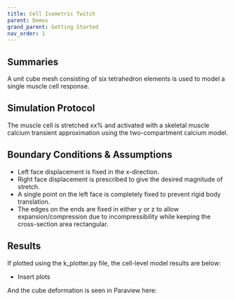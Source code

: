 ```yaml
---
title: Cell Isometric Twitch
parent: Demos
grand_parent: Getting Started
nav_order: 1
---
```


Summaries
-------
A unit cube mesh consisting of six tetrahedron elements is used to model a single muscle cell response.

Simulation Protocol
-------------------
The muscle cell is stretched xx% and activated with a skeletal muscle calcium transient approximation using the two-compartment calcium model.

Boundary Conditions & Assumptions
---------------------------------
- Left face displacement is fixed in the x-direction.
- Right face displacement is prescribed to give the desired magnitude of stretch.
- A single point on the left face is completely fixed to prevent rigid body translation.
- The edges on the ends are fixed in either y or z to allow expansion/compression due to incompressibility while keeping the cross-section area rectangular.

Results
-------
If plotted using the k_plotter.py file, the cell-level model results are below:

* Insert plots

And the cube deformation is seen in Paraview here:
